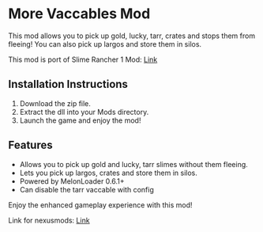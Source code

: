 # More Vaccables Mod

This mod allows you to pick up gold, lucky, tarr, crates and stops them from fleeing! You can also pick up largos and store them in silos. 

This mod is port of Slime Rancher 1 Mod: [Link](https://www.nexusmods.com/slimerancher2/mods/31)
## Installation Instructions

1. Download the zip file.
2. Extract the dll into your Mods directory.
3. Launch the game and enjoy the mod!

## Features

- Allows you to pick up gold and lucky, tarr slimes without them fleeing.
- Lets you pick up largos, crates and store them in silos.
- Powered by MelonLoader 0.6.1+
- Can disable the tarr vaccable with config

Enjoy the enhanced gameplay experience with this mod!

Link for nexusmods: [Link](https://www.nexusmods.com/slimerancher2/mods/42) 
